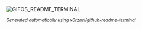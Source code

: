 
<div align="justify">
<picture>
    <source media="(prefers-color-scheme: dark)" srcset="https://i.ibb.co/LzrW04Md/output-gif.gif">
    <source media="(prefers-color-scheme: light)" srcset="https://i.ibb.co/LzrW04Md/output-gif.gif">
    <img alt="GIFOS_README_TERMINAL" src="https://i.ibb.co/LzrW04Md/output-gif.gif">
</picture>

<sub><i>Generated automatically using [x0rzavi/github-readme-terminal](https://github.com/x0rzavi/github-readme-terminal)</i></sub>

</div>
    